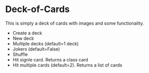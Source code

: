 # Deck-of-Cards

This is simply a deck of cards with images and some functionality.
  - Create a deck
  - New deck 
  - Multiple decks (default=1 deck)
  - Jokers (default=False)
  - Shuffle
  - Hit signle card. Returns a class card
  - Hit multiple cards (default=2). Returns a list of cards
